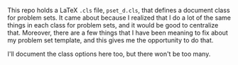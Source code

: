 This repo holds a LaTeX `.cls` file, `pset_d.cls`, that defines a document class for problem sets.
It came about because I realized that I do a lot of the same things in each class for problem sets,
and it would be good to centralize that. Moreover, there are a few things that I have been meaning
to fix about my problem set template, and this gives me the opportunity to do that.

I'll document the class options here too, but there won't be too many.
